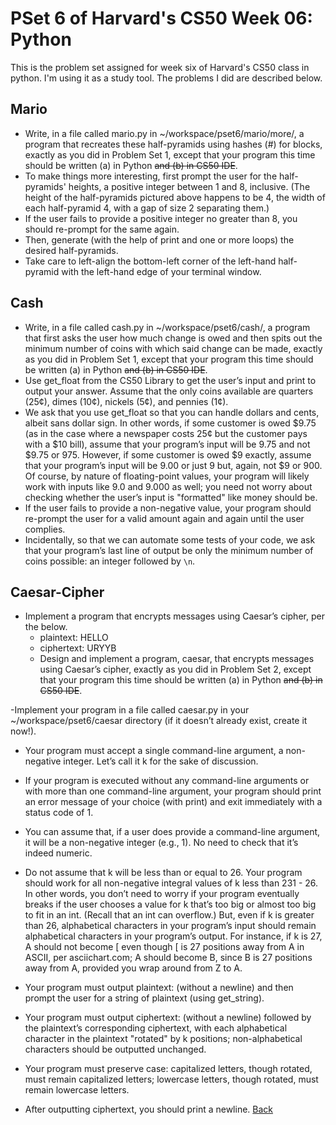 # PSet 6 of Harvard's CS50 Week 06: Python
This is the problem set assigned for week six of Harvard's CS50 class in python. I'm using it as a study tool. The problems I did are described below.

## Mario

- Write, in a file called mario.py in ~/workspace/pset6/mario/more/, a program that recreates these half-pyramids using hashes (#) for blocks, exactly as you did in Problem Set 1, except that your program this time should be written (a) in Python ~~and (b) in CS50 IDE~~.
- To make things more interesting, first prompt the user for the half-pyramids' heights, a positive integer between 1 and 8, inclusive. (The height of the half-pyramids pictured above happens to be 4, the width of each half-pyramid 4, with a gap of size 2 separating them.)
- If the user fails to provide a positive integer no greater than 8, you should re-prompt for the same again.
- Then, generate (with the help of print and one or more loops) the desired half-pyramids.
- Take care to left-align the bottom-left corner of the left-hand half-pyramid with the left-hand edge of your terminal window.

## Cash

- Write, in a file called cash.py in ~/workspace/pset6/cash/, a program that first asks the user how much change is owed and then spits out the minimum number of coins with which said change can be made, exactly as you did in Problem Set 1, except that your program this time should be written (a) in Python ~~and (b) in CS50 IDE~~.
- Use get_float from the CS50 Library to get the user’s input and print to output your answer. Assume that the only coins available are quarters (25¢), dimes (10¢), nickels (5¢), and pennies (1¢).
- We ask that you use get_float so that you can handle dollars and cents, albeit sans dollar sign. In other words, if some customer is owed $9.75 (as in the case where a newspaper costs 25¢ but the customer pays with a $10 bill), assume that your program’s input will be 9.75 and not $9.75 or 975. However, if some customer is owed $9 exactly, assume that your program’s input will be 9.00 or just 9 but, again, not $9 or 900. Of course, by nature of floating-point values, your program will likely work with inputs like 9.0 and 9.000 as well; you need not worry about checking whether the user’s input is "formatted" like money should be.
- If the user fails to provide a non-negative value, your program should re-prompt the user for a valid amount again and again until the user complies.
- Incidentally, so that we can automate some tests of your code, we ask that your program’s last line of output be only the minimum number of coins possible: an integer followed by ```\n```.

## Caesar-Cipher

- Implement a program that encrypts messages using Caesar’s cipher, per the below.
    - plaintext:  HELLO  
    - ciphertext: URYYB
    - Design and implement a program, caesar, that encrypts messages using Caesar’s cipher, exactly as you did in Problem Set 2, except that your program this time should be written (a) in Python ~~and (b) in CS50 IDE~~.

-Implement your program in a file called caesar.py in your ~/workspace/pset6/caesar directory (if it doesn’t already exist, create it now!).

- Your program must accept a single command-line argument, a non-negative integer. Let’s call it k for the sake of discussion.

- If your program is executed without any command-line arguments or with more than one command-line argument, your program should print an error message of your choice (with print) and exit immediately with a status code of 1.

- You can assume that, if a user does provide a command-line argument, it will be a non-negative integer (e.g., 1). No need to check that it’s indeed numeric.

- Do not assume that k will be less than or equal to 26. Your program should work for all non-negative integral values of k less than 231 - 26. In other words, you don’t need to worry if your program eventually breaks if the user chooses a value for k that’s too big or almost too big to fit in an int. (Recall that an int can overflow.) But, even if k is greater than 26, alphabetical characters in your program’s input should remain alphabetical characters in your program’s output. For instance, if k is 27, A should not become [ even though [ is 27 positions away from A in ASCII, per asciichart.com; A should become B, since B is 27 positions away from A, provided you wrap around from Z to A.

- Your program must output plaintext: (without a newline) and then prompt the user for a string of plaintext (using get_string).

- Your program must output ciphertext: (without a newline) followed by the plaintext’s corresponding ciphertext, with each alphabetical character in the plaintext "rotated" by k positions; non-alphabetical characters should be outputted unchanged.

- Your program must preserve case: capitalized letters, though rotated, must remain capitalized letters; lowercase letters, though rotated, must remain lowercase letters.

- After outputting ciphertext, you should print a newline.
[Back](../README.md#harvard)
